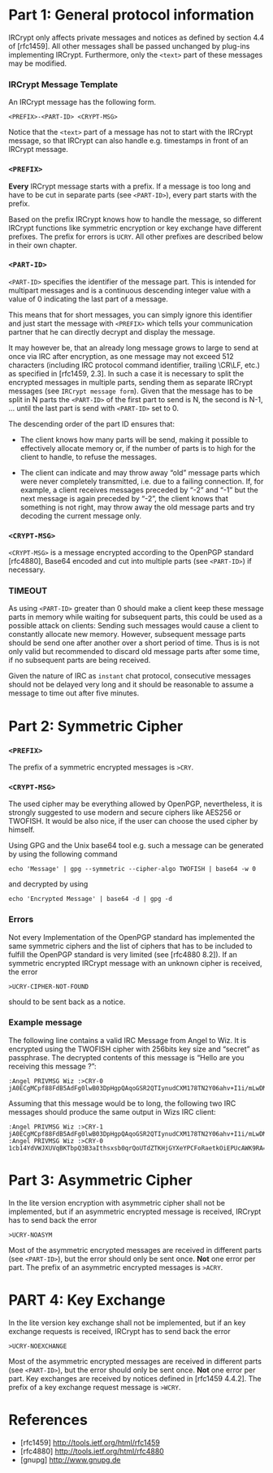 Part 1: General protocol information
====================================

IRCrypt only affects private messages and notices as defined by section 4.4 of
[rfc1459]. All other messages shall be passed unchanged by plug-ins
implementing IRCrypt. Furthermore, only the `<text>` part of these messages may
be modified.


### IRCrypt Message Template

An IRCrypt message has the following form.

    <PREFIX>-<PART-ID> <CRYPT-MSG>

Notice that the `<text>` part of a message has not to start with the IRCrypt
message, so that IRCrypt can also handle e.g. timestamps in front of an IRCrypt
message.

### `<PREFIX>`

**Every** IRCrypt message starts with a prefix. If a message is too long and have
to be cut in separate parts (see `<PART-ID>`), every part starts with the
prefix.

Based on the prefix IRCrypt knows how to handle the message, so different
IRCrypt functions like symmetric encryption or key exchange have different
prefixes. The prefix for errors is `UCRY`. All other prefixes are described
below in their own chapter.

### `<PART-ID>`

`<PART-ID>` specifies the identifier of the message part. This is intended for
multipart messages and is a continuous descending integer value with a value of
0 indicating the last part of a message.

This means that for short messages, you can simply ignore this identifier and
just start the message with `<PREFIX>` which tells your communication
partner that he can directly decrypt and display the message.

It may however be, that an already long message grows to large to send at once
via IRC after encryption, as one message may not exceed 512 characters
(including IRC protocol command identifier, trailing \CR\LF, etc.) as specified
in [rfc1459, 2.3]. In such a case it is necessary to split the encrypted
messages in multiple parts, sending them as separate IRCrypt messages (see
`IRCrypt message form`). Given that the message has to be split in N parts the
`<PART-ID>` of the first part to send is N, the second is N-1, … until the
last part is send with `<PART-ID>` set to 0.

The descending order of the part ID ensures that:

 - The client knows how many parts will be send, making it possible to
	effectively allocate memory or, if the number of parts is to high for the
	client to handle, to refuse the messages.

 - The client can indicate and may throw away “old” message parts which were
	never completely transmitted, i.e. due to a failing connection. If, for
	example, a client receives messages preceded by “<PREFIX>-2” and “<PREFIX>-1”
	but the next message is again preceded by “<PREFIX>-2”, the client knows that
	something is not right, may throw away the old message parts and try
	decoding the current message only.


### `<CRYPT-MSG>`

`<CRYPT-MSG>` is a message encrypted according to the OpenPGP standard
[rfc4880], Base64 encoded and cut into multiple parts (see `<PART-ID>`) if
necessary.


### TIMEOUT

As using `<PART-ID>` greater than 0 should make a client keep these message
parts in memory while waiting for subsequent parts, this could be used as a
possible attack on clients: Sending such messages would cause a client to
constantly allocate new memory. However, subsequent message parts should be
send one after another over a short period of time. Thus is is not only valid
but recommended to discard old message parts after some time, if no subsequent
parts are being received.

Given the nature of IRC as `instant` chat protocol, consecutive messages
should not be delayed very long and it should be reasonable to assume a message
to time out after five minutes.


Part 2: Symmetric Cipher
========================

### `<PREFIX>`

The prefix of a symmetric encrypted messages is `>CRY`.


### `<CRYPT-MSG>`

The used cipher may be everything allowed by OpenPGP, nevertheless, it is
strongly suggested to use modern and secure ciphers like AES256 or TWOFISH. It
would be also nice, if the user can choose the used cipher by himself.

Using GPG and the Unix base64 tool e.g. such a message can be generated by using the
following command

    echo 'Message' | gpg --symmetric --cipher-algo TWOFISH | base64 -w 0

and decrypted by using

	echo 'Encrypted Message' | base64 -d | gpg -d

### Errors

Not every Implementation of the OpenPGP standard has implemented the same
symmetric ciphers and the list of ciphers that has to be included to fulfill the
OpenPGP standard is very limited (see [rfc4880 8.2]). If an symmetric encrypted
IRCrypt message with an unknown cipher is received, the error

	>UCRY-CIPHER-NOT-FOUND

should to be sent back as a notice.

### Example message

The following line contains a valid IRC Message from Angel to Wiz. It is
encrypted using the TWOFISH cipher with 256bits key size and “secret” as
passphrase. The decrypted contents of this message is “Hello are you
receiving this message ?”:

    :Angel PRIVMSG Wiz :>CRY-0 jA0ECgMCpf88FdB5AdFg0lwB03DpHgpQAqoGSR2QTIynudCXM178TN2Y06ahv+I1i/mLwDMt+s021cb14YdVWJXUVqBKTbpQ3B3aIthsxsb0qrQoUTdZTKHjGYXeYPCFoRaetkOiEPUcAWK9RA==

Assuming that this message would be to long, the following two IRC messages
should produce the same output in Wizs IRC client:

    :Angel PRIVMSG Wiz :>CRY-1 jA0ECgMCpf88FdB5AdFg0lwB03DpHgpQAqoGSR2QTIynudCXM178TN2Y06ahv+I1i/mLwDMt+s02
    :Angel PRIVMSG Wiz :>CRY-0 1cb14YdVWJXUVqBKTbpQ3B3aIthsxsb0qrQoUTdZTKHjGYXeYPCFoRaetkOiEPUcAWK9RA==


Part 3: Asymmetric Cipher
=========================

In the lite version encryption with asymmetric cipher shall not be implemented,
but if an asymmetric encrypted message is received, IRCrypt has to send back
the error

	>UCRY-NOASYM

Most of the asymmetric encrypted messages are received in different parts (see
`<PART-ID>`), but the error should only be sent once. **Not** one error per
part. The prefix of an asymmetric encrypted messages is `>ACRY`.


PART 4: Key Exchange
====================

In the lite version key exchange shall not be implemented, but if an key
exchange requests is received, IRCrypt has to send back the error

	>UCRY-NOEXCHANGE

Most of the asymmetric encrypted messages are received in different parts (see
`<PART-ID>`), but the error should only be sent once. **Not** one error per
part. Key exchanges are received by notices defined in [rfc1459 4.4.2]. The
prefix of a key exchange request message is `>WCRY`.


References
==========

 - [rfc1459] http://tools.ietf.org/html/rfc1459
 - [rfc4880] http://tools.ietf.org/html/rfc4880
 - [gnupg]   http://www.gnupg.de

